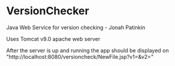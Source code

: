 # VersionChecker
Java Web Service for version checking - Jonah Patinkin

Uses Tomcat v9.0 apache web server 

After the server is up and running the app should be displayed on "http://localhost:8080/versioncheck/NewFile.jsp?v1=&v2="


